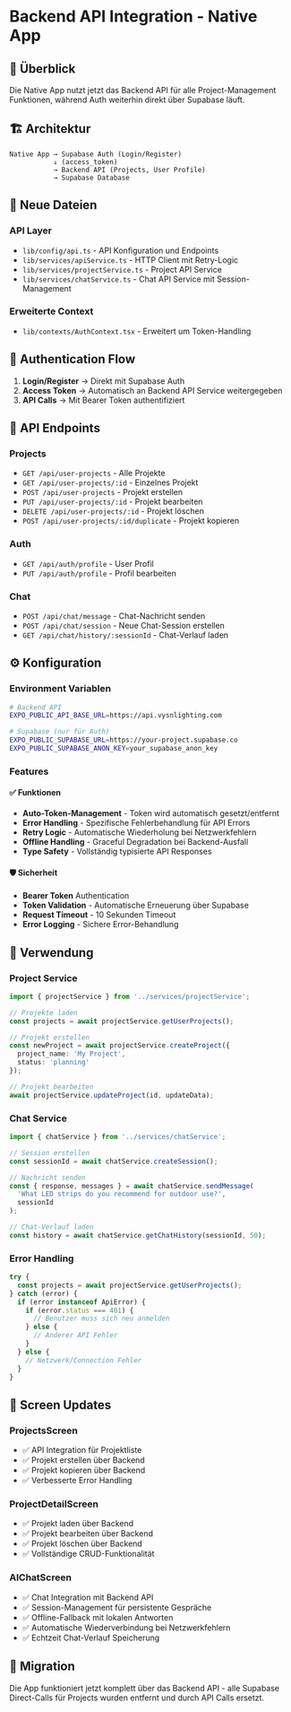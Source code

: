 # Backend API Integration - Native App

## 🎯 Überblick

Die Native App nutzt jetzt das Backend API für alle Project-Management Funktionen, während Auth weiterhin direkt über Supabase läuft.

## 🏗️ Architektur

```
Native App → Supabase Auth (Login/Register)
           ↓ (access_token)
           → Backend API (Projects, User Profile)
           → Supabase Database
```

## 📁 Neue Dateien

### API Layer
- `lib/config/api.ts` - API Konfiguration und Endpoints
- `lib/services/apiService.ts` - HTTP Client mit Retry-Logic
- `lib/services/projectService.ts` - Project API Service
- `lib/services/chatService.ts` - Chat API Service mit Session-Management

### Erweiterte Context
- `lib/contexts/AuthContext.tsx` - Erweitert um Token-Handling

## 🔐 Authentication Flow

1. **Login/Register** → Direkt mit Supabase Auth
2. **Access Token** → Automatisch an Backend API Service weitergegeben
3. **API Calls** → Mit Bearer Token authentifiziert

## 📡 API Endpoints

### Projects
- `GET /api/user-projects` - Alle Projekte
- `GET /api/user-projects/:id` - Einzelnes Projekt
- `POST /api/user-projects` - Projekt erstellen
- `PUT /api/user-projects/:id` - Projekt bearbeiten
- `DELETE /api/user-projects/:id` - Projekt löschen
- `POST /api/user-projects/:id/duplicate` - Projekt kopieren

### Auth
- `GET /api/auth/profile` - User Profil
- `PUT /api/auth/profile` - Profil bearbeiten

### Chat
- `POST /api/chat/message` - Chat-Nachricht senden
- `POST /api/chat/session` - Neue Chat-Session erstellen
- `GET /api/chat/history/:sessionId` - Chat-Verlauf laden

## ⚙️ Konfiguration

### Environment Variablen
```bash
# Backend API
EXPO_PUBLIC_API_BASE_URL=https://api.vysnlighting.com

# Supabase (nur für Auth)
EXPO_PUBLIC_SUPABASE_URL=https://your-project.supabase.co
EXPO_PUBLIC_SUPABASE_ANON_KEY=your_supabase_anon_key
```

### Features

#### ✅ Funktionen
- **Auto-Token-Management** - Token wird automatisch gesetzt/entfernt
- **Error Handling** - Spezifische Fehlerbehandlung für API Errors
- **Retry Logic** - Automatische Wiederholung bei Netzwerkfehlern
- **Offline Handling** - Graceful Degradation bei Backend-Ausfall
- **Type Safety** - Vollständig typisierte API Responses

#### 🛡️ Sicherheit
- **Bearer Token** Authentication
- **Token Validation** - Automatische Erneuerung über Supabase
- **Request Timeout** - 10 Sekunden Timeout
- **Error Logging** - Sichere Error-Behandlung

## 🚀 Verwendung

### Project Service
```typescript
import { projectService } from '../services/projectService';

// Projekte laden
const projects = await projectService.getUserProjects();

// Projekt erstellen
const newProject = await projectService.createProject({
  project_name: 'My Project',
  status: 'planning'
});

// Projekt bearbeiten
await projectService.updateProject(id, updateData);
```

### Chat Service
```typescript
import { chatService } from '../services/chatService';

// Session erstellen
const sessionId = await chatService.createSession();

// Nachricht senden
const { response, messages } = await chatService.sendMessage(
  'What LED strips do you recommend for outdoor use?',
  sessionId
);

// Chat-Verlauf laden
const history = await chatService.getChatHistory(sessionId, 50);
```

### Error Handling
```typescript
try {
  const projects = await projectService.getUserProjects();
} catch (error) {
  if (error instanceof ApiError) {
    if (error.status === 401) {
      // Benutzer muss sich neu anmelden
    } else {
      // Anderer API Fehler
    }
  } else {
    // Netzwerk/Connection Fehler
  }
}
```

## 📱 Screen Updates

### ProjectsScreen
- ✅ API Integration für Projektliste
- ✅ Projekt erstellen über Backend
- ✅ Projekt kopieren über Backend
- ✅ Verbesserte Error Handling

### ProjectDetailScreen  
- ✅ Projekt laden über Backend
- ✅ Projekt bearbeiten über Backend
- ✅ Projekt löschen über Backend
- ✅ Vollständige CRUD-Funktionalität

### AIChatScreen
- ✅ Chat Integration mit Backend API
- ✅ Session-Management für persistente Gespräche
- ✅ Offline-Fallback mit lokalen Antworten
- ✅ Automatische Wiederverbindung bei Netzwerkfehlern
- ✅ Echtzeit Chat-Verlauf Speicherung

## 🔄 Migration

Die App funktioniert jetzt komplett über das Backend API - alle Supabase Direct-Calls für Projects wurden entfernt und durch API Calls ersetzt.